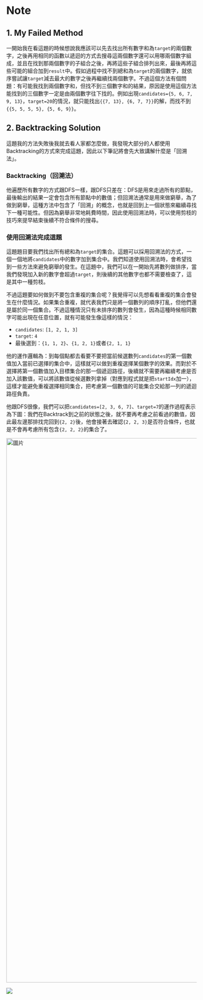 # Note

## 1. My Failed Method

一開始我在看這題的時候想說我應該可以先去找出所有數字和為`target`的兩個數字，之後再用相同的函數以遞迴的方式去搜尋這兩個數字還可以用哪兩個數字組成，並且在找到那兩個數字的子組合之後，再將這些子組合排列出來，最後再將這些可能的組合加到`result`中。假如過程中找不到總和為`target`的兩個數字，就依序嘗試讓`target`減去最大的數字之後再繼續找兩個數字。不過這個方法有個問題：有可能我找到兩個數字和，但找不到三個數字和的結果，原因是使用這個方法能找到的三個數字一定是由兩個數字往下找的。例如出現`candidates={5, 6, 7, 9, 13}`，`target=20`的情況，就只能找出`{{7, 13}, {6, 7, 7}}`的解，而找不到`{{5, 5, 5, 5}, {5, 6, 9}}`。

## 2. Backtracking Solution

這題我的方法失敗後我就去看人家都怎麼做，我發現大部分的人都使用Backtracking的方式來完成這題，因此以下筆記將會先大致講解什麼是「回溯法」。

### Backtracking（回溯法）

他遍歷所有數字的方式跟DFS一樣，跟DFS只差在：DFS是用來走過所有的節點，最後輸出的結果一定會包含所有節點中的數值；但回溯法通常是用來做窮舉，為了做到窮舉，這種方法中包含了「回溯」的概念，也就是回到上一個狀態來繼續尋找下一種可能性。但因為窮舉非常地耗費時間，因此使用回溯法時，可以使用剪枝的技巧來提早結束後續不符合條件的搜尋。

### 使用回溯法完成這題

這題題目要我們找出所有總和為`target`的集合。這題可以採用回溯法的方式，一個一個地將`candidates`中的數字加到集合中。我們知道使用回溯法時，會希望找到一些方法來避免窮舉的發生。在這題中，我們可以在一開始先將數列做排序，當我們發現加入新的數字會超過`target`，則後續的其他數字也都不需要檢查了，這是其中一種剪枝。

不過這題要如何做到不要包含重複的集合呢？我覺得可以先想看看重複的集合會發生在什麼情況。如果集合重複，就代表我們只是將一個數列的順序打亂，但他們還是屬於同一個集合。不過這種情況只有未排序的數列會發生，因為這種時候相同數字可能出現在任意位置，就有可能發生像這樣的情況：
- `candidates`: `[1, 2, 1, 3]`
- `target`: `4`
- 最後選到：`{1, 1, 2}`、`{1, 2, 1}`或者`{2, 1, 1}`

他的運作邏輯為：到每個點都去看要不要把當前候選數列`candidates`的第一個數值加入當前已選擇的集合中，這樣就可以做到重複選擇某個數字的效果。而對於不選擇將第一個數值加入目標集合的那一個遞迴路徑，後續就不需要再繼續考慮是否加入該數值，可以將該數值從候選數列拿掉（對應到程式就是把`startIdx`加一），這樣才能避免重複選擇相同集合，把考慮第一個數值的可能集合交給那一列的遞迴路徑負責。

他跟DFS很像，我們可以把`candidates=[2, 3, 6, 7]`、`target=7`的運作過程表示為下圖：我們在Backtrack到之前的狀態之後，就不要再考慮之前看過的數值，因此最左邊那排找完回到`{2, 2}`後，他會接著去確認`{2, 2, 3}`是否符合條件，也就是不會再考慮所有包含`{2, 2, 2}`的集合了。

<img width="1440" alt="圖片" src="https://user-images.githubusercontent.com/55487740/154810014-99de0a6a-7111-48f8-9da0-0c57a0287260.png">

![](https://i.imgur.com/VakRWMz.png)
